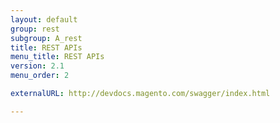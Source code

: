 ```yaml
---
layout: default
group: rest
subgroup: A_rest
title: REST APIs
menu_title: REST APIs
version: 2.1
menu_order: 2

externalURL: http://devdocs.magento.com/swagger/index.html

---
```

